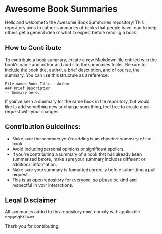 # Awesome Book Summaries

Hello and welcome to the Awesome Book Summaries repository! This repository aims to gather summaries of books that people have read to help others get a general idea of what to expect before reading a book. 

## How to Contribute

To contribute a book summary, create a new Markdown file entitled with the book's name and  author and add it to the summaries folder. Be sure to include the book title, author, a brief description, and of course, the summary. You can use this structure as a reference:

```
File name: Book Title - Author
### Brief Description
-- Summary here.
```

If you've seen a summary for the same book in the repository, but would like to add something new or change something, feel free to create a pull request with your changes.

## Contribution Guidelines:

- Make sure the summary you're adding is an objective summary of the book. 
- Avoid including personal opinions or significant spoilers.
- If you're contributing a summary of a book that has already been summarized before, make sure your summary includes different or additional information.
- Make sure your summary is formatted correctly before submitting a pull request.
- This is an open repository for everyone, so please be kind and respectful in your interactions.

## Legal Disclaimer

All summaries added to this repository must comply with applicable copyright laws.

Thank you for contributing.

